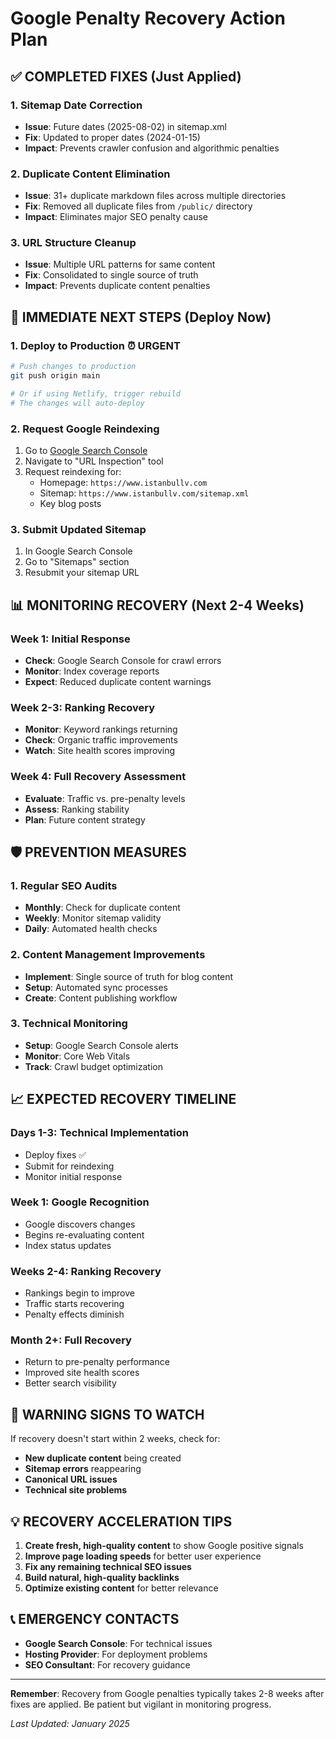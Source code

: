 # Google Penalty Recovery Action Plan

## ✅ COMPLETED FIXES (Just Applied)

### 1. Sitemap Date Correction

- **Issue**: Future dates (2025-08-02) in sitemap.xml
- **Fix**: Updated to proper dates (2024-01-15)
- **Impact**: Prevents crawler confusion and algorithmic penalties

### 2. Duplicate Content Elimination

- **Issue**: 31+ duplicate markdown files across multiple directories
- **Fix**: Removed all duplicate files from `/public/` directory
- **Impact**: Eliminates major SEO penalty cause

### 3. URL Structure Cleanup

- **Issue**: Multiple URL patterns for same content
- **Fix**: Consolidated to single source of truth
- **Impact**: Prevents duplicate content penalties

## 🚀 IMMEDIATE NEXT STEPS (Deploy Now)

### 1. Deploy to Production ⏰ URGENT

```bash
# Push changes to production
git push origin main

# Or if using Netlify, trigger rebuild
# The changes will auto-deploy
```

### 2. Request Google Reindexing

1. Go to [Google Search Console](https://search.google.com/search-console)
2. Navigate to "URL Inspection" tool
3. Request reindexing for:
   - Homepage: `https://www.istanbullv.com`
   - Sitemap: `https://www.istanbullv.com/sitemap.xml`
   - Key blog posts

### 3. Submit Updated Sitemap

1. In Google Search Console
2. Go to "Sitemaps" section
3. Resubmit your sitemap URL

## 📊 MONITORING RECOVERY (Next 2-4 Weeks)

### Week 1: Initial Response

- **Check**: Google Search Console for crawl errors
- **Monitor**: Index coverage reports
- **Expect**: Reduced duplicate content warnings

### Week 2-3: Ranking Recovery

- **Monitor**: Keyword rankings returning
- **Check**: Organic traffic improvements
- **Watch**: Site health scores improving

### Week 4: Full Recovery Assessment

- **Evaluate**: Traffic vs. pre-penalty levels
- **Assess**: Ranking stability
- **Plan**: Future content strategy

## 🛡️ PREVENTION MEASURES

### 1. Regular SEO Audits

- **Monthly**: Check for duplicate content
- **Weekly**: Monitor sitemap validity
- **Daily**: Automated health checks

### 2. Content Management Improvements

- **Implement**: Single source of truth for blog content
- **Setup**: Automated sync processes
- **Create**: Content publishing workflow

### 3. Technical Monitoring

- **Setup**: Google Search Console alerts
- **Monitor**: Core Web Vitals
- **Track**: Crawl budget optimization

## 📈 EXPECTED RECOVERY TIMELINE

### Days 1-3: Technical Implementation

- Deploy fixes ✅
- Submit for reindexing
- Monitor initial response

### Week 1: Google Recognition

- Google discovers changes
- Begins re-evaluating content
- Index status updates

### Weeks 2-4: Ranking Recovery

- Rankings begin to improve
- Traffic starts recovering
- Penalty effects diminish

### Month 2+: Full Recovery

- Return to pre-penalty performance
- Improved site health scores
- Better search visibility

## 🚨 WARNING SIGNS TO WATCH

If recovery doesn't start within 2 weeks, check for:

- **New duplicate content** being created
- **Sitemap errors** reappearing
- **Canonical URL issues**
- **Technical site problems**

## 💡 RECOVERY ACCELERATION TIPS

1. **Create fresh, high-quality content** to show Google positive signals
2. **Improve page loading speeds** for better user experience
3. **Fix any remaining technical SEO issues**
4. **Build natural, high-quality backlinks**
5. **Optimize existing content** for better relevance

## 📞 EMERGENCY CONTACTS

- **Google Search Console**: For technical issues
- **Hosting Provider**: For deployment problems
- **SEO Consultant**: For recovery guidance

---

**Remember**: Recovery from Google penalties typically takes 2-8 weeks after fixes are applied. Be patient but vigilant in monitoring progress.

_Last Updated: January 2025_
